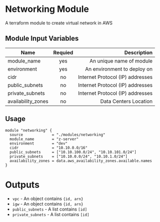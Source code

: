 Networking Module
===========

A terraform module to create virtual network in AWS

Module Input Variables
----------------------

| Name   |      Requied      |  Description |
|----------|:-------------:|------:|
| module_name |  yes | An unique name of module |
| environment |  yes | An environment to deploy on |
| cidr |  no | Internet Protocol (IP) addresses |
| public_subnets |  no | Internet Protocol (IP) addresses |
| private_subnets |  no | Internet Protocol (IP) addresses |
| availability_zones |  no | Data Centers Location |

Usage
-----

```hcl
module "networking" {
  source             = "./modules/networking"
  module_name        = "z-server"
  environment        = "dev"
  cidr               = "10.10.0.0/16"
  public_subnets     = ["10.10.100.0/24", "10.10.101.0/24"]
  private_subnets    = ["10.10.0.0/24", "10.10.1.0/24"]
  availability_zones = data.aws_availability_zones.available.names
}
```


Outputs
=======

 - `vpc` - An object contains `{id, arn}`
 - `igw` - An object contains `{id, arn}`
 - `public_subnets` - A list contains `[id]`
 - `private_subnets` - A list contains `[id]`

